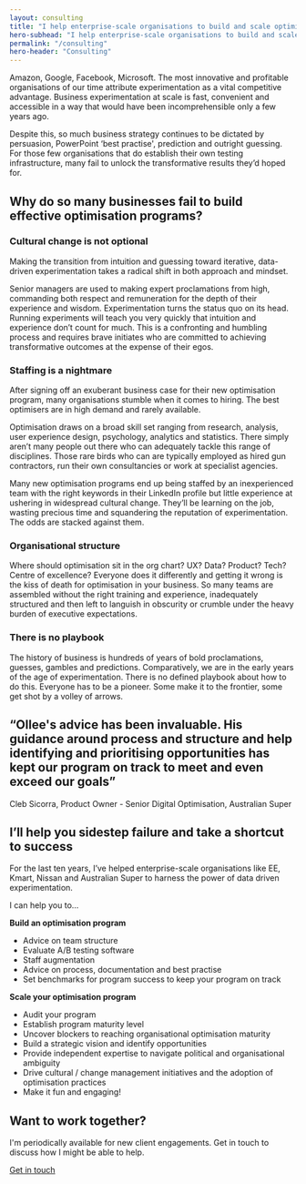 ```yaml
---
layout: consulting
title: "I help enterprise-scale organisations to build and scale optimisation programs that get results"
hero-subhead: "I help enterprise-scale organisations to build and scale optimisation programs that get results"
permalink: "/consulting"
hero-header: "Consulting"
---
```



<p>Amazon, Google, Facebook, Microsoft. The most innovative and profitable organisations of our time attribute experimentation as a vital competitive advantage. Business experimentation at scale is fast, convenient and accessible in a way that would have been incomprehensible only a few years ago.</p>





Despite this, so much business strategy continues to be dictated by persuasion, PowerPoint ‘best practise', prediction and outright guessing. For those few organisations that do establish their own testing infrastructure, many fail to unlock the transformative results they’d hoped for.

<h2>Why do so many businesses fail to build effective optimisation programs?</h2>

<h3>
Cultural change is not optional
</h3>
<p>
Making the transition from intuition and guessing toward iterative, data-driven experimentation takes a radical shift in both approach and mindset.
</p>
<p>
Senior managers are used to making expert proclamations from high, commanding both respect and remuneration for the depth of their experience and wisdom. Experimentation turns the status quo on its head. Running experiments will teach you very quickly that intuition and experience don’t count for much. This is a confronting and humbling process and requires brave initiates who are committed to achieving transformative outcomes at the expense of their egos.
</p>
<h3>
Staffing is a nightmare
</h3>
<p>
After signing off an exuberant business case for their new optimisation program, many organisations stumble when it comes to hiring. The best optimisers are in high demand and rarely available.
</p>
<p>
Optimisation draws on a broad skill set ranging from research, analysis, user experience design, psychology, analytics and statistics. There simply aren’t many people out there who can adequately tackle this range of disciplines. Those rare birds who can are typically employed as hired gun contractors, run their own consultancies or work at specialist agencies.
</p>
<p>
Many new optimisation programs end up being staffed by an inexperienced team with the right keywords in their LinkedIn profile but little experience at ushering in widespread cultural change. They’ll be learning on the job, wasting precious time and squandering the reputation of experimentation. The odds are stacked against them.

</p>

<h3>
Organisational structure
</h3>
<p>
Where should optimisation sit in the org chart? UX? Data? Product? Tech? Centre of excellence? Everyone does it differently and getting it wrong is the kiss of death for optimisation in your business. So many teams are assembled without the right training and experience, inadequately structured and then left to languish in obscurity or crumble under the heavy burden of executive expectations.</p>

<h3>
There is no playbook
</h3>
<p>
The history of business is hundreds of years of bold proclamations, guesses, gambles and predictions. Comparatively, we are in the early years of the age of experimentation. There is no defined playbook about how to do this. Everyone has to be a pioneer. Some make it to the frontier, some get shot by a volley of arrows.
</p>
				<div class="text-center my-5">
					<h2 class="smaller mb-2">“Ollee's advice has been invaluable. His guidance around process and structure and help identifying and prioritising opportunities has kept our program on track to meet and even exceed our goals”</h2>
					<p class="text-xs">Cleb Sicorra, Product Owner - Senior Digital Optimisation, Australian Super</p>
				</div>

<h2>
I’ll help you sidestep failure and take a shortcut to success
</h2>
<p>
For the last ten years, I’ve helped enterprise-scale organisations like EE, Kmart, Nissan and Australian Super to harness the power of data driven experimentation.
</p>
<p>
I can help you to...
</p>
<p>
<strong>
Build an optimisation program
</strong>
</p>
<ul class="list">
<li>Advice on team structure</li>
<li>Evaluate A/B testing software</li> 
<li>Staff augmentation</li>
<li>Advice on process, documentation and best practise</li>
<li>Set benchmarks for program success to keep your program on track</li>
</ul>

<p>
<strong>
Scale your optimisation program</strong>
</p>

<ul class="list">
<li>Audit your program</li>
<li>Establish program maturity level</li>
<li>Uncover blockers to reaching organisational optimisation maturity</li>
<li>Build a strategic vision and identify opportunities</li>
<li>Provide independent expertise to navigate political and organisational ambiguity</li>
<li>Drive cultural / change management initiatives and the adoption of optimisation practices</li>
<li>Make it fun and engaging!</li>
</ul>

<div class="border bg-warning px-5 py-5 mt-5">
<h2 class="mt-5">Want to work together? </h2>

<p>
I'm periodically available for new client engagements. Get in touch to discuss how I might be able to help.
</p>
<a class="btn btn-primary btn-lg mt-1" href="/services/free-consultation" id="">Get in touch</a>
</div>

</div>
